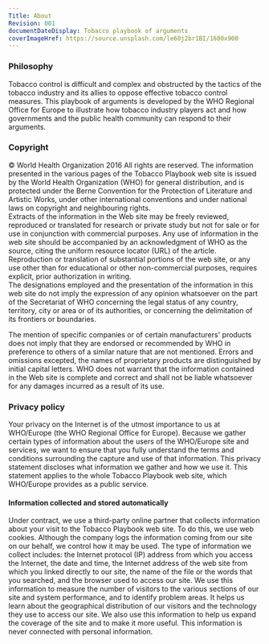 ```yaml
---
Title: About
Revision: 001
documentDateDisplay: Tobacco playbook of arguments
coverImageHref: https://source.unsplash.com/le60j2br1BI/1600x900
---
```



### Philosophy
Tobacco control is difficult and complex and obstructed by the tactics of the tobacco industry and its allies to oppose effective tobacco control measures. This playbook of arguments is developed by the WHO Regional Office for Europe to illustrate how tobacco industry players act and how governments and the public health community can respond to their arguments.


### Copyright
© World Health Organization 2016
All rights are reserved. The information presented in the various pages of the Tobacco Playbook web site is issued by the World Health Organization (WHO) for general distribution, and is protected under the Berne Convention for the Protection of Literature and Artistic Works, under other international conventions and under national laws on copyright and neighbouring rights.  
Extracts of the information in the Web site may be freely reviewed, reproduced or translated for research or private study but not for sale or for use in conjunction with commercial purposes. Any use of information in the web site should be accompanied by an acknowledgment of WHO as the source, citing the uniform resource locator (URL) of the article. Reproduction or translation of substantial portions of the web site, or any use other than for educational or other non-commercial purposes, requires explicit, prior authorization in writing.  
The designations employed and the presentation of the information in this web site do not imply the expression of any opinion whatsoever on the part of the Secretariat of WHO concerning the legal status of any country, territory, city or area or of its authorities, or concerning the delimitation of its frontiers or boundaries.

The mention of specific companies or of certain manufacturers' products does not imply that they are endorsed or recommended by WHO in preference to others of a similar nature that are not mentioned. Errors and omissions excepted, the names of proprietary products are distinguished by initial capital letters.
WHO does not warrant that the information contained in the Web site is complete and correct and shall not be liable whatsoever for any damages incurred as a result of its use.


### Privacy policy
Your privacy on the Internet is of the utmost importance to us at WHO/Europe (the WHO Regional Office for Europe). Because we gather certain types of information about the users of the WHO/Europe site and services, we want to ensure that you fully understand the terms and conditions surrounding the capture and use of that information. This privacy statement discloses what information we gather and how we use it. This statement applies to the whole Tobacco Playbook web site, which WHO/Europe provides as a public service.


#### Information collected and stored automatically
Under contract, we use a third-party online partner that collects information about your visit to the Tobacco Playbook web site. To do this, we use web cookies. Although the company logs the information coming from our site on our behalf, we control how it may be used. The type of information we collect includes: the Internet protocol (IP) address from which you access the Internet, the date and time, the Internet address of the web site from which you linked directly to our site, the name of the file or the words that you searched, and the browser used to access our site. We use this information to measure the number of visitors to the various sections of our site and system performance, and to identify problem areas. It helps us learn about the geographical distribution of our visitors and the technology they use to access our site. We also use this information to help us expand the coverage of the site and to make it more useful. This information is never connected with personal information.
